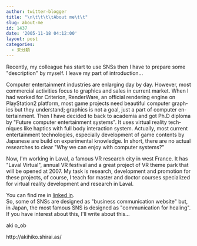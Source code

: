```yaml
---
author: twitter-blogger
title: "\n\t\t\t\tAbout me\t\t"
slug: about-me
id: 1437
date: '2005-11-18 04:12:00'
layout: post
categories:
  - 未分類
---
```


Recently, my colleague has start to use SNSs then I have to prepare some "description" by myself. I leave my part of introduction...  

<span lang="EN-US">Computer entertainment industries are enlarging day by day. However, most commercial activities focus to graphics and sales in current market. When I had worked for Criterion, RenderWare, an official rendering engine on PlayStation2 platform, most game projects need beautiful computer graphics but they understand; graphics is not a goal, just a part of computer entertainment. Then I have decided to back to academia and got Ph.D diploma by "Future computer entertainment systems". It uses virtual reality techniques like haptics with full body interaction system. Actually, most current entertainment technologies, especially development of game contents by Japanese are build on experimental knowledge. In short, there are no actual researches to clear "Why we can enjoy with computer systems?”</span>

<span lang="EN-US"><span style=""></span>Now, I'm working in Laval, a famous VR research city in west France. It has "Laval Virtual", annual VR festival and a great project of VR theme park that will be opened at 2007\. My task is research, development and promotion for these projects, of course, I teach for master and doctor courses specialized for virtual reality development and research in Laval.</span>

<span lang="EN-US"></span>

You can find me in [linked in](http://www.linkedin.com/).  
So, some of SNSs are designed as "business communication website" but, in Japan, the most famous SNS is designed as "communication for healing".  
If you have interest about this, I'll write about this...  

aki o_ob

<div>http://akihiko.shirai.as/</div>
